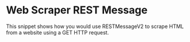 # Web Scraper REST Message

This snippet shows how you would use RESTMessageV2 to scrape HTML from a website using a GET HTTP request.